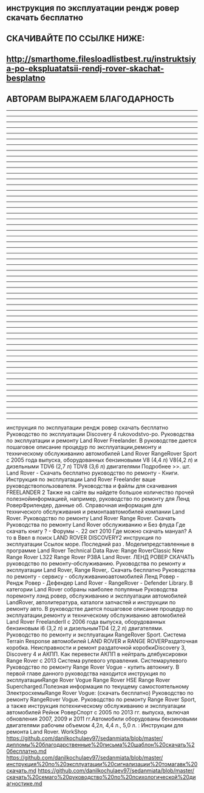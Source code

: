 инструкция по эксплуатации рендж ровер скачать бесплатно
--------------------------------------------------
СКАЧИВАЙТЕ ПО ССЫЛКЕ НИЖЕ:
--------------------------------------------------
http://smarthome.filesloadlistbest.ru/instruktsiya-po-ekspluatatsii-rendj-rover-skachat-besplatno
--------------------------------------------------
АВТОРАМ ВЫРАЖАЕМ БЛАГОДАРНОСТЬ
--------------------------------------------------
--------------------------------------------------
--------------------------------------------------
--------------------------------------------------
--------------------------------------------------
--------------------------------------------------
--------------------------------------------------
--------------------------------------------------
--------------------------------------------------
--------------------------------------------------
--------------------------------------------------
--------------------------------------------------
--------------------------------------------------
--------------------------------------------------
--------------------------------------------------
--------------------------------------------------
--------------------------------------------------
--------------------------------------------------
--------------------------------------------------
--------------------------------------------------
--------------------------------------------------
--------------------------------------------------
--------------------------------------------------
--------------------------------------------------
--------------------------------------------------
--------------------------------------------------
--------------------------------------------------
--------------------------------------------------
--------------------------------------------------
--------------------------------------------------
--------------------------------------------------
--------------------------------------------------
--------------------------------------------------
--------------------------------------------------
--------------------------------------------------
--------------------------------------------------
--------------------------------------------------
--------------------------------------------------
--------------------------------------------------
--------------------------------------------------
--------------------------------------------------
--------------------------------------------------
--------------------------------------------------
--------------------------------------------------
--------------------------------------------------
--------------------------------------------------
--------------------------------------------------
--------------------------------------------------
--------------------------------------------------
--------------------------------------------------
--------------------------------------------------
--------------------------------------------------
--------------------------------------------------
--------------------------------------------------
--------------------------------------------------
--------------------------------------------------
инструкция по эксплуатации рендж ровер скачать бесплатно Руководство по эксплуатации Discovery 4  rukovodstvo-po. Руководства по эксплуатации и ремонту Land Rover Freelander. В руководстве дается пошаговое описание процедур по эксплуатации,ремонту и техническому обслуживанию автомобилей Land Rover RangeRover Sport с 2005 года выпуска, оборудованных бензиновыми V8 (4,4 л)  V8(4,2 л) и дизельными TDV6 (2,7 л)  TDV8 (3,6 л) двигателями Подробнее >>. шт. Land Rover - Скачать бесплатно руководство по ремонту - Книги. Инструкция по эксплуатации Land Rover Freelander  ваше руководствопользователя.  Руководства и файлы для скачивания FREELANDER 2 Также на сайте вы найдете большое количество прочей полезнойинформацией, например, руководство по ремонту для Ленд РоверФрилендер, данные об. Справочная информация для технического обслуживания и ремонтаавтомобилей компании Land Rover. Руководство по ремонту Land Rover  Range Rover. Скачать Руководства по ремонту Land Rover обслуживанию и
Без флуда Где скачать книгу ? - Форумы -. 22 окт 2010  Где можно скачать мануал? А то в  Ввел в поиск LAND ROVER DISCOVERY2 инструкция по эксплуатации Ссылок море. Последний раз . Моделипредставленные в программе Land Rover Technical Data Rave: Range RoverClassic New Range Rover L322 Range Rover P38A Land Rover. ЛЕНД РОВЕР СКАЧАТЬ руководство по ремонту-обслуживанию. Руководства по ремонту и эксплуатации Land Rover, Range Rover,. Скачать бесплатно Руководства по ремонту - сервису - обслуживаниюавтомобилей Ленд Ровер - Рендж Ровер - Дефендер Land Rover - RangeRover - Defender Library. В категории Land Rover собраны наиболее популяные Руководства поремонту лэнд ровер, обслуживанию и эксплуатации автомобилей LandRover, автолитература, каталоги запчастей и инструкции по ремонту авто. В руководстве дается пошаговое описание процедур по эксплуатации,ремонту и техническому обслуживанию автомобилей Land Rover FreelanderII с 2006 года выпуска, оборудованных бензиновым i6 (3,2 л) и дизельнымTD4 (2,2 л) двигателями. Руководство по ремонту и эксплуатации RangeRover Sport. Система Terrain Response автомобилей LAND ROVER и RANGE ROVERРаздаточная коробка. Неисправности и ремонт раздаточной коробкиDiscovery 3, Discovery 4 и АКПП. Как перевести АКПП в нейтраль длябуксировки Range Rover с 2013 Система рулевого управления. Системарулевого
Руководство по ремонту Range Rover Vogue - купить автокнигу. В первой главе данного руководства находится инструкция по эксплуатацииRange Rover Vogue  Range Rover HSE  Range Rover Supercharged.Полезная информация по текущему самостоятельному  ЭлектросхемыRange Rover Vogue: (скачать бесплатно) Руководство по ремонту RangeRover Vogue. Руководство по ремонту Range Rover Sport, а также инструкция потехническому обслуживанию и эксплуатации автомобилей Рейнж РоверСпорт с 2005 по 2013 гг. выпуска, включая обновления 2007, 2009 и 2011 гг.Автомобили оборудованы бензиновыми двигателями рабочим объемом 4,2л, 4,4 л., 5,0 л. : Инструкции для ремонта Land Rover. WorkShop
https://github.com/danilkochulaev97/sedanmiata/blob/master/дипломы%20благодарственные%20письма%20шаблон%20скачать%20бесплатно.md
https://github.com/danilkochulaev97/sedanmiata/blob/master/инструкция%20по%20эксплуатации%20сигнализации%20томагавк%20скачать.md
https://github.com/danilkochulaev97/sedanmiata/blob/master/скачать%20семаго%20руководство%20по%20психологической%20диагностике.md